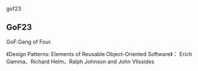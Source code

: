 gof23
## GoF23
GoF:Gang of Four.

《Design Patterns: Elements of Reusable Object-Oriented Software》：
Erich Gamma、Richard Helm、Ralph Johnson and John Vlissides 
